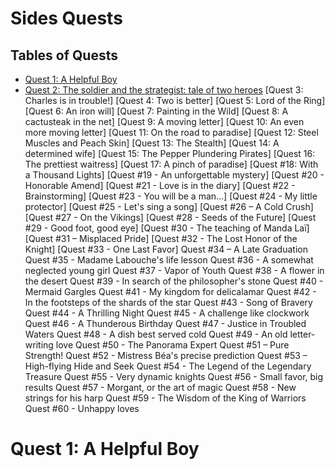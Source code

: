 # Sides Quests

## Tables of Quests
- [Quest 1: A Helpful Boy](#Quest-1-A-Helpful-Boy)
- [Quest 2: The soldier and the strategist: tale of two heroes](#Quest-2-The-soldier-and-the-strategist-tale-of-two-heroes)
[Quest 3: Charles is in trouble!]
[Quest 4: Two is better]
[Quest 5: Lord of the Ring]
[Quest 6: An iron will]
[Quest 7: Painting in the Wild]
[Quest 8: A cactusteak in the net]
[Quest 9: A moving letter]
[Quest 10: An even more moving letter]
[Quest 11: On the road to paradise]
[Quest 12: Steel Muscles and Peach Skin]
[Quest 13: The Stealth]
[Quest 14: A determined wife]
[Quest 15: The Pepper Plundering Pirates]
[Quest 16: The prettiest waitress]
[Quest 17: A pinch of paradise]
[Quest #18: With a Thousand Lights]
[Quest #19 - An unforgettable mystery]
[Quest #20 - Honorable Amend]
[Quest #21 - Love is in the diary]
[Quest #22 - Brainstorming]
[Quest #23 - You will be a man...]
[Quest #24 - My little protector]
[Quest #25 - Let's sing a song]
[Quest #26 – A Cold Crush]
[Quest #27 - On the Vikings]
[Quest #28 - Seeds of the Future]
[Quest #29 - Good foot, good eye]
[Quest #30 - The teaching of Manda Laï]
[Quest #31 – Misplaced Pride]
[Quest #32 - The Lost Honor of the Knight]
[Quest #33 - One Last Favor]
Quest #34 – A Late Graduation
Quest #35 - Madame Labouche's life lesson
Quest #36 - A somewhat neglected young girl
Quest #37 - Vapor of Youth
Quest #38 - A flower in the desert
Quest #39 - In search of the philosopher's stone
Quest #40 - Mermaid Gargles
Quest #41 - My kingdom for delicalamar
Quest #42 - In the footsteps of the shards of the star
Quest #43 - Song of Bravery
Quest #44 - A Thrilling Night
Quest #45 - A challenge like clockwork
Quest #46 - A Thunderous Birthday
Quest #47 - Justice in Troubled Waters
Quest #48 - A dish best served cold
Quest #49 - An old letter-writing love
Quest #50 - The Panorama Expert
Quest #51 – Pure Strength!
Quest #52 - Mistress Béa's precise prediction
Quest #53 – High-flying Hide and Seek
Quest #54 - The Legend of the Legendary Treasure
Quest #55 - Very dynamic knights
Quest #56 - Small favor, big results
Quest #57 - Morgant, or the art of magic
Quest #58 - New strings for his harp
Quest #59 - The Wisdom of the King of Warriors
Quest #60 - Unhappy loves

# Quest 1: A Helpful Boy
